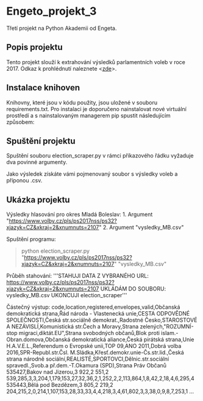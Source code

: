 # Engeto_projekt_3
Třetí projekt na Python Akademii od Engeta.

## Popis projektu
Tento projekt slouží k extrahování výsledků parlamentních voleb v roce 2017. Odkaz k prohlédnutí naleznete <[zde](https://www.volby.cz/pls/ps2017nss/ps3?xjazyk=CZ)>.

## Instalace knihoven
Knihovny, které jsou v kódu použity, jsou uložené v souboru requirements.txt. Pro instalaci je doporučeno nainstalovat
nové virtuální prostředí a s nainstalovaným managerem pip spustit následujícím způsobem:

## Spuštění projektu
Spuštění souboru election_scraper.py v rámci příkazového řádku vyžaduje dva povinné argumenty.

Jako výsledek získáte vámi pojmenovaný soubor s výsledky voleb a příponou .csv.

## Ukázka projektu
Výsledky hlasování pro okres Mladá Boleslav:
    1. Argument "https://www.volby.cz/pls/ps2017nss/ps32?xjazyk=CZ&xkraj=2&xnumnuts=2107"
    2. Argument "vysledky_MB.csv"

Spuštění programu:
> python election_scraper.py "https://www.volby.cz/pls/ps2017nss/ps32?xjazyk=CZ&xkraj=2&xnumnuts=2107" "vysledky_MB.csv"

Průběh stahování:
'''STAHUJI DATA Z VYBRANÉHO URL: https://www.volby.cz/pls/ps2017nss/ps32?xjazyk=CZ&xkraj=2&xnumnuts=2107
UKLÁDÁM DO SOUBORU: vysledky_MB.csv
UKONCUJI election_scraper'''

Částečný výstup:
code,location,registered,envelopes,valid,Občanská demokratická strana,Řád národa - Vlastenecká unie,CESTA ODPOVĚDNÉ SPOLEČNOSTI,Česká str.sociálně demokrat.,Radostné Česko,STAROSTOVÉ A NEZÁVISLÍ,Komunistická str.Čech a Moravy,Strana zelených,"ROZUMNÍ-stop migraci,diktát.EU",Strana svobodných občanů,Blok proti islam.-Obran.domova,Občanská demokratická aliance,Česká pirátská strana,Unie H.A.V.E.L.,Referendum o Evropské unii,TOP 09,ANO 2011,Dobrá volba 2016,SPR-Republ.str.Čsl. M.Sládka,Křesť.demokr.unie-Čs.str.lid.,Česká strana národně sociální,REALISTÉ,SPORTOVCI,Dělnic.str.sociální spravedl.,Svob.a př.dem.-T.Okamura (SPD),Strana Práv Občanů
535427,Bakov nad Jizerou,3 922,2 551,2 539,285,3,3,204,1,179,153,27,32,36,2,1,252,2,2,113,864,1,8,42,2,18,4,6,295,4
535443,Bělá pod Bezdězem,3 805,2 219,2 204,215,2,0,214,1,107,153,28,33,33,4,4,218,3,4,61,802,3,3,38,0,9,8,7,253,1
...
